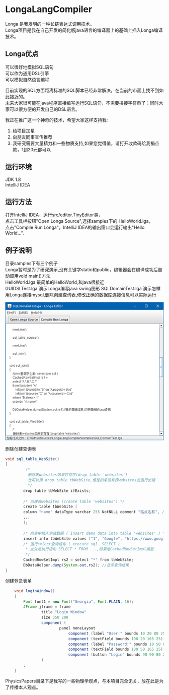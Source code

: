 # LongaLangCompiler
Longa 是我发明的一种长链表达式调用技术。  
Longa项目是我在自己开发的简化版java语言的编译器上的基础上插入Longa编译技术。   

## Longa优点
可以很好地模拟SQL语句  
可以作为通用DSL引擎  
可以模拟自然语言编程  

目前实现的SQL方面距离标准的SQL脚本已经非常解决，在当前的市面上找不到如此接近的。  
未来大家很可能在java程序直接编写运行SQL语句，不需要拼接字符串了；同时大家可以很方便的开发自己的DSL语言。

我正在推广这一个神奇的技术，希望大家这样支持我: 
1. 给项目加星
2. 向朋友同事宣传推荐
3. 我研究需要大量精力和一些物质支持,如果您觉得值，请打开收款码给我捐点款，1到20元都可以

## 运行环境
JDK 1.8  
IntelliJ IDEA

## 运行方法
打开IntelliJ IDEA，运行src/editor.TinyEditor类，  
点击工具栏按钮"Open Longa Source",选择samples下的 HelloWorld.lga，  
点击"Compile Run Longa"，IntelliJ IDEA的输出窗口会运行输出"Hello World...".  

## 例子说明
目录samples下有三个例子  
Longa暂时是为了研究演示,没有关键字static和public，编辑器会在编译成功后自动调用void main()方法  
HelloWorld.lga 最简单的HelloWorld,和java很接近  
GUIDSLTest.lga 演示Longa编写java swing图形
SQLDomainTest.lga 演示怎样用Longa连接mysql,删除创建查询表,修改正确的数据库连接信息可以实际运行

![](https://raw.githubusercontent.com/TKT2016/LongaLangCompiler/main/resources/SQLDemo.png)

删除创建查询表
```java
void sql_table_WebSite()
{
         /*
          删除表websites如果它存在(drop table 'websites')
          也可以用 drop table tbWebSite,但是如果没有表websites会运行出错
          */
        drop table tbWebSite ifExists;

        /* 创建表websites (create table 'websites') */
        create table tbWebSite [
        column "name" dataType varchar 255 NotNULL comment "站点名称", //定义列,包括名称、数据类型、长度、备注
        ...
        ];

        /* 向表中插入测试数据 ( insert demo data into table 'websites' ) */
        insert into tbWebSite values ["1", "Google", "https://www.google.cm/", "1", "USA"] ;
        /* 运行select查询语句 ( ececute sql  SELECT ) 
         * 此处是执行语句 SELECT * FROM ...,结果是CachedRowSetImpl类型
         */
        CachedRowSetImpl rs2 = select "*" from tbWebSite; 
        DbDataHelper.dump(System.out,rs2); //显示查询结果
}
```
创建登录表单
```java
    void loginWindow()
    {
        Font font1 = new Font("Georgia", Font.PLAIN, 16);
        JFrame jframe = frame
                title "Login Window"
                size 350 200
                component (
                        panel noneLayout
                            component (label "User:" bounds 10 20 80 25 font font1)
                            component (textField bounds 100 20 165 25)
                            component (label "Password:" bounds 10 50 80 25)
                            component (textField bounds 100 50 165 25)
                            component (button "Login" bounds 90 90 80 25)
                )
        ;
    }
```

PhysicsPapers目录下是我写的一些物理学观点，与本项目完全无关，放在此是为了传播本人观点。  


